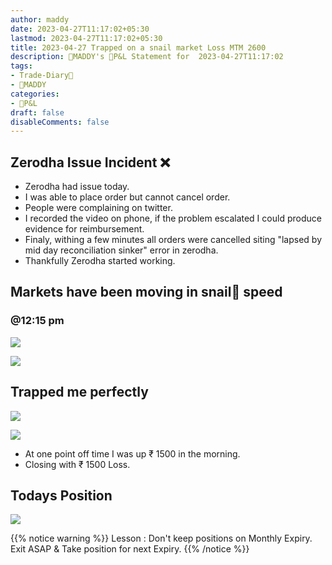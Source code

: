 ```yaml
---
author: maddy
date: 2023-04-27T11:17:02+05:30
lastmod: 2023-04-27T11:17:02+05:30
title: 2023-04-27 Trapped on a snail market Loss MTM 2600
description: 🧔MADDY's 💸P&L Statement for  2023-04-27T11:17:02 
tags:
- Trade-Diary📗
- 🧔MADDY
categories: 
- 💸P&L
draft: false
disableComments: false
---
```

## Zerodha Issue Incident ❌

- Zerodha had issue today. 
- I was able to place order but cannot cancel order.
- People were complaining on twitter.
- I recorded the video on phone, if the problem escalated I could produce evidence for reimbursement.
- Finaly, withing a few minutes all orders were cancelled siting "lapsed by mid day reconciliation sinker" error in zerodha.
- Thankfully Zerodha started working.

## Markets have been moving in snail🐌 speed

### @12:15 pm

![](https://i.imgur.com/UEm1tSe.png)

![](https://i.imgur.com/f3NlzO4.png)

## Trapped me perfectly

![](https://i.imgur.com/aSDuCuj.png)

![](https://i.imgur.com/4dRZL1h.png)

- At one point off time I was up ₹ 1500 in the morning.
- Closing with ₹ 1500 Loss.

## Todays Position

![](https://i.imgur.com/5DWpN2G.png)

{{% notice warning %}}
Lesson : Don't keep positions on Monthly Expiry. 
Exit ASAP & Take position for next Expiry.
{{% /notice %}}

